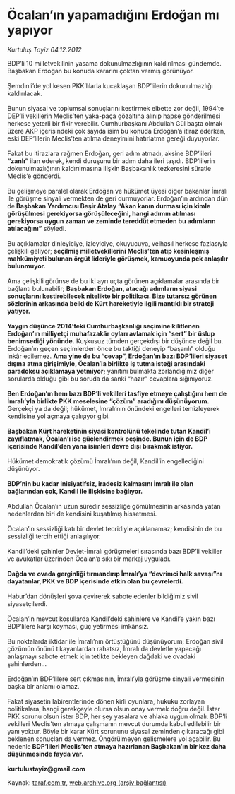 # Öcalan’ın yapamadığını Erdoğan mı yapıyor

*Kurtuluş Tayiz 04.12.2012*

<div class="yazi">BDP’li 10 milletvekilinin yasama dokunulmazlığının kaldırılması gündemde. Başbakan Erdoğan bu konuda kararını çoktan vermiş görünüyor.<br/><br/>Şemdinli’de yol kesen PKK’lılarla kucaklaşan BDP’lilerin dokunulmazlığı kaldırılacak.<br/><br/>Bunun siyasal ve toplumsal sonuçlarını kestirmek elbette zor değil, 1994’te DEP’li vekillerin Meclis’ten yaka-paça gözaltına alınıp hapse gönderilmesi herkese yeterli bir fikir verebilir. Cumhurbaşkanı Abdullah Gül başta olmak üzere AKP içerisindeki çok sayıda isim bu konuda Erdoğan’a itiraz ederken, eski DEP’lilerin Meclis’ten atılma deneyimini hatırlatma gereği duyuyorlar.<br/><br/>Fakat bu itirazlara rağmen Erdoğan, geri adım atmadı, aksine BDP’lileri <strong>“zanlı”</strong> ilan ederek, kendi duruşunu bir adım daha ileri taşıdı. BDP’lilerin dokunulmazlığının kaldırılmasına ilişkin Başbakanlık tezkeresini süratle Meclis’e gönderdi.<br/><br/>Bu gelişmeye paralel olarak Erdoğan ve hükümet üyesi diğer bakanlar İmralı ile görüşme sinyali vermekten de geri durmuyorlar. Erdoğan’ın ardından dün de<strong> Başbakan Yardımcısı Beşir Atalay “Akan kanın durması için kimle görüşülmesi gerekiyorsa görüşüleceğini, hangi adımın atılması gerekiyorsa uygun zaman ve zeminde tereddüt etmeden bu adımların atılacağını”</strong> söyledi.<br/><br/>Bu açıklamalar dinleyiciye, izleyiciye, okuyucuya, velhasıl herkese fazlasıyla çelişkili geliyor; <strong>seçilmiş milletvekillerini Meclis’ten atıp kesinleşmiş mahkûmiyeti bulunan örgüt lideriyle görüşmek, kamuoyunda pek anlaşılır bulunmuyor.<br/></strong><br/>Ama çelişkili görünse de bu iki ayrı uçta görünen açıklamalar arasında bir bağlantı bulunabilir; <strong>Başbakan Erdoğan, atacağı adımların siyasi sonuçlarını kestirebilecek nitelikte bir politikacı. Bize tutarsız görünen sözlerinin arkasında belki de Kürt hareketiyle ilgili mantıklı bir strateji yatıyor.<br/><br/></strong><strong>Yaygın düşünce 2014’teki Cumhurbaşkanlığı seçimine kilitlenen Erdoğan’ın milliyetçi muhafazakâr oyları avlamak için “sert” bir üslup benimsediği yönünde.</strong> Kuşkusuz tümden gerçekdışı bir düşünce değil bu. Erdoğan’ın geçen seçimlerden önce bu taktiği deneyip “başarılı” olduğu inkâr edilemez. <strong>Ama yine de bu “cevap”, Erdoğan’ın bazı BDP’lileri siyaset dışına atma girişimiyle, Öcalan’la birlikte iş tutma isteği arasındaki paradoksu açıklamaya yetmiyor;</strong> yanıtını bulmakta zorlandığımız diğer sorularda olduğu gibi bu soruda da sanki “hazır” cevaplara sığınıyoruz.<br/><br/><strong>Ben Erdoğan’ın hem bazı BDP’li vekilleri tasfiye etmeye çalıştığını hem de İmralı’yla birlikte PKK meselesine “çözüm” aradığını düşünüyorum.</strong> Gerçekçi ya da değil; hükümet, İmralı’nın önündeki engelleri temizleyerek kendisine yol açmaya çalışıyor gibi.<br/><br/><strong>Başbakan Kürt hareketinin siyasi kontrolünü tekelinde tutan Kandil’i zayıflatmak, Öcalan’ı ise güçlendirmek peşinde. Bunun için de BDP içerisinde Kandil’den yana isimleri devre dışı bırakmak istiyor.<br/></strong><br/>Hükümet demokratik çözümü İmralı’nın değil, Kandil’in engellediğini düşünüyor.<br/><br/><strong>BDP’nin bu kadar inisiyatifsiz, iradesiz kalmasını İmralı ile olan bağlarından çok, Kandil ile ilişkisine bağlıyor.<br/></strong><br/>Abdullah Öcalan’ın uzun süredir sessizliğe gömülmesinin arkasında yatan nedenlerden biri de kendisini kuşatılmış hissetmesi.<br/><br/>Öcalan’ın sessizliği katı bir devlet tecridiyle açıklanamaz; kendisinin de bu sessizliği tercih ettiği anlaşılıyor.<br/><br/>Kandil’deki şahinler Devlet-İmralı görüşmeleri sırasında bazı BDP’li vekiller ve avukatlar üzerinden Öcalan’a sıkı bir markaj uyguladı.<br/><br/><strong>Dağda ve ovada gerginliği tırmandırıp İmralı’ya “devrimci halk savaşı”nı dayatanlar, PKK ve BDP içerisinde etkin olan bu çevrelerdi.<br/></strong><br/>Habur’dan dönüşleri şova çevirerek sabote edenler bildiğimiz sivil siyasetçilerdi.<br/><br/>Öcalan’ın mevcut koşullarda Kandil’deki şahinlere ve Kandil’e yakın bazı BDP’lilere karşı koyması, güç yetirmesi imkânsız.<br/><br/>Bu noktalarda iktidar ile İmralı’nın örtüştüğünü düşünüyorum; Erdoğan sivil çözümün önünü tıkayanlardan rahatsız, İmralı da devletle yapacağı anlaşmayı sabote etmek için tetikte bekleyen dağdaki ve ovadaki şahinlerden...<br/><br/>Erdoğan’ın BDP’lilere sert çıkmasının, İmralı’yla görüşme sinyali vermesinin başka bir anlamı olamaz.<br/><br/>Fakat siyasetin labirentlerinde dönen kirli oyunlara, hukuku zorlayan politikalara, hangi gerekçeyle olursa olsun onay vermek doğru değil. İster PKK sorunu olsun ister BDP, her şey yasalara ve ahlaka uygun olmalı. BDP’li vekilleri Meclis’ten atmaya çalışmanın mevcut durumda kabul edilebilir bir yanı yoktur. Böyle bir karar Kürt sorununu siyasal zeminden çıkaracağı gibi beklenen sonuçları da vermez. Öngörülmeyen gelişmelere yol açabilir. Bu nedenle<strong> BDP’lileri Meclis’ten atmaya hazırlanan Başbakan’ın bir kez daha düşünmesinde fayda var.<br/><br/></strong><strong>kurtulustayiz@gmail.com<br/></strong>
</div>

Kaynak: [taraf.com.tr](m), [web.archive.org (arşiv bağlantısı)](http://web.archive.org/web/20121207150635/http://taraf.com.tr:80/kurtulus-tayiz/makale-ocalan-in-yapamadigini-erdogan-mi-yapiyor.htm)
